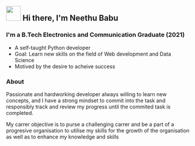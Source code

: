 ## <img src="https://c.tenor.com/3FFF1Q6-IT4AAAAC/wave-hi.gif" width="40px"> Hi there, I'm Neethu Babu

### I'm a B.Tech Electronics and Communication  Graduate (2021)
- A self-taught Python developer 
- Goal: Learn new skills on the field of Web development and Data Science
- Motived by the desire to acheive success
### About
Passionate and hardworking developer always willing to learn new concepts, and I have a strong mindset to commit into the task and responsibly track and review my progress until the commited task is completed.

My carrer objective is to purse a challenging carrer and be a part of a progresive organisation to utilise my skills for the growth of the organisation as well as to enhance my knowledge and skills



<!--
**neethukbj/neethukbj** is a ✨ _special_ ✨ repository because its `README.md` (this file) appears on your GitHub profile.

Here are some ideas to get you started:

- 🔭 I’m currently working on ...
- 🌱 I’m currently learning ...
- 👯 I’m looking to collaborate on ...
- 🤔 I’m looking for help with ...
- 💬 Ask me about ...
- 📫 How to reach me: ...
- 😄 Pronouns: ...
- ⚡ Fun fact: ...
-->
